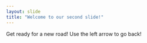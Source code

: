 ```yaml
---
layout: slide
title: "Welcome to our second slide!"
---
```

Get ready for a new road!
Use the left arrow to go back!
